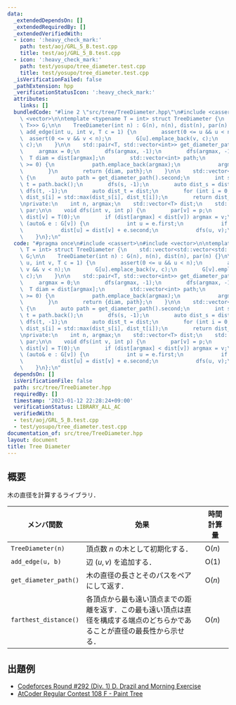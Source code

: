 ```yaml
---
data:
  _extendedDependsOn: []
  _extendedRequiredBy: []
  _extendedVerifiedWith:
  - icon: ':heavy_check_mark:'
    path: test/aoj/GRL_5_B.test.cpp
    title: test/aoj/GRL_5_B.test.cpp
  - icon: ':heavy_check_mark:'
    path: test/yosupo/tree_diameter.test.cpp
    title: test/yosupo/tree_diameter.test.cpp
  _isVerificationFailed: false
  _pathExtension: hpp
  _verificationStatusIcon: ':heavy_check_mark:'
  attributes:
    links: []
  bundledCode: "#line 2 \"src/tree/TreeDiameter.hpp\"\n#include <cassert>\n#include\
    \ <vector>\n\ntemplate <typename T = int> struct TreeDiameter {\n    std::vector<std::vector<std::pair<int,\
    \ T>>> G;\n\n    TreeDiameter(int n) : G(n), n(n), dist(n), par(n) {}\n\n    void\
    \ add_edge(int u, int v, T c = 1) {\n        assert(0 <= u && u < n);\n      \
    \  assert(0 <= v && v < n);\n        G[u].emplace_back(v, c);\n        G[v].emplace_back(u,\
    \ c);\n    }\n\n    std::pair<T, std::vector<int>> get_diameter_path() {\n   \
    \     argmax = 0;\n        dfs(argmax, -1);\n        dfs(argmax, -1);\n      \
    \  T diam = dist[argmax];\n        std::vector<int> path;\n        while (argmax\
    \ >= 0) {\n            path.emplace_back(argmax);\n            argmax = par[argmax];\n\
    \        }\n        return {diam, path};\n    }\n\n    std::vector<T> farthest_distance()\
    \ {\n        auto path = get_diameter_path().second;\n        int s = path.front(),\
    \ t = path.back();\n        dfs(s, -1);\n        auto dist_s = dist;\n       \
    \ dfs(t, -1);\n        auto dist_t = dist;\n        for (int i = 0; i < n; i++)\
    \ dist_s[i] = std::max(dist_s[i], dist_t[i]);\n        return dist_s;\n    }\n\
    \nprivate:\n    int n, argmax;\n    std::vector<T> dist;\n    std::vector<int>\
    \ par;\n\n    void dfs(int v, int p) {\n        par[v] = p;\n        if (p < 0)\
    \ dist[v] = T(0);\n        if (dist[argmax] < dist[v]) argmax = v;\n        for\
    \ (auto& e : G[v]) {\n            int u = e.first;\n            if (u == p) continue;\n\
    \            dist[u] = dist[v] + e.second;\n            dfs(u, v);\n        }\n\
    \    }\n};\n"
  code: "#pragma once\n#include <cassert>\n#include <vector>\n\ntemplate <typename\
    \ T = int> struct TreeDiameter {\n    std::vector<std::vector<std::pair<int, T>>>\
    \ G;\n\n    TreeDiameter(int n) : G(n), n(n), dist(n), par(n) {}\n\n    void add_edge(int\
    \ u, int v, T c = 1) {\n        assert(0 <= u && u < n);\n        assert(0 <=\
    \ v && v < n);\n        G[u].emplace_back(v, c);\n        G[v].emplace_back(u,\
    \ c);\n    }\n\n    std::pair<T, std::vector<int>> get_diameter_path() {\n   \
    \     argmax = 0;\n        dfs(argmax, -1);\n        dfs(argmax, -1);\n      \
    \  T diam = dist[argmax];\n        std::vector<int> path;\n        while (argmax\
    \ >= 0) {\n            path.emplace_back(argmax);\n            argmax = par[argmax];\n\
    \        }\n        return {diam, path};\n    }\n\n    std::vector<T> farthest_distance()\
    \ {\n        auto path = get_diameter_path().second;\n        int s = path.front(),\
    \ t = path.back();\n        dfs(s, -1);\n        auto dist_s = dist;\n       \
    \ dfs(t, -1);\n        auto dist_t = dist;\n        for (int i = 0; i < n; i++)\
    \ dist_s[i] = std::max(dist_s[i], dist_t[i]);\n        return dist_s;\n    }\n\
    \nprivate:\n    int n, argmax;\n    std::vector<T> dist;\n    std::vector<int>\
    \ par;\n\n    void dfs(int v, int p) {\n        par[v] = p;\n        if (p < 0)\
    \ dist[v] = T(0);\n        if (dist[argmax] < dist[v]) argmax = v;\n        for\
    \ (auto& e : G[v]) {\n            int u = e.first;\n            if (u == p) continue;\n\
    \            dist[u] = dist[v] + e.second;\n            dfs(u, v);\n        }\n\
    \    }\n};\n"
  dependsOn: []
  isVerificationFile: false
  path: src/tree/TreeDiameter.hpp
  requiredBy: []
  timestamp: '2023-01-12 22:28:24+09:00'
  verificationStatus: LIBRARY_ALL_AC
  verifiedWith:
  - test/aoj/GRL_5_B.test.cpp
  - test/yosupo/tree_diameter.test.cpp
documentation_of: src/tree/TreeDiameter.hpp
layout: document
title: Tree Diameter
---
```


## 概要

木の直径を計算するライブラリ．

| メンバ関数            | 効果                                                                                                                       | 時間計算量      |
| --------------------- | -------------------------------------------------------------------------------------------------------------------------- | --------------- |
| `TreeDiameter(n)`     | 頂点数 $n$ の木として初期化する．                                                                                          | $\mathrm{O}(n)$ |
| `add_edge(u, b)`      | 辺 $(u,v)$ を追加する．                                                                                                    | $\mathrm{O}(1)$ |
| `get_diameter_path()` | 木の直径の長さとそのパスをペアにして返す．                                                                                 | $\mathrm{O}(n)$ |
| `farthest_distance()` | 各頂点から最も遠い頂点までの距離を返す．この最も遠い頂点は直径を構成する端点のどちらかであることが直径の最長性から示せる． | $\mathrm{O}(n)$ |

## 出題例
- [Codeforces Round #292 (Div. 1) D. Drazil and Morning Exercise](https://codeforces.com/contest/516/problem/D)
- [AtCoder Regular Contest 108 F - Paint Tree](https://atcoder.jp/contests/arc108/tasks/arc108_f)
